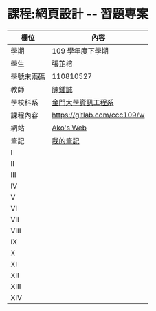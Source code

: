 # 課程:網頁設計 -- 習題專案

欄位 | 內容
-----|--------
學期 | 109 學年度下學期
學生 | 張芷榕
學號末兩碼 | 110810527
教師 | [陳鍾誠](https://www.nqu.edu.tw/educsie/index.php?act=blog&code=list&ids=4)
學校科系 | [金門大學資訊工程系](https://www.nqu.edu.tw/educsie/index.php)
課程內容 | https://gitlab.com/ccc109/w
網站 | [Ako's Web]()
筆記 | [我的筆記](https://github.com/Akoko95/wp109b/wiki/Note)
I | []()
II | []()
III | []()
IV | []()
V | []()
VI | []()
VII | []()
VIII | []()
IX | []()
X | []()
XI | []()
XII | []()
XIII | []()
XIV | []()
